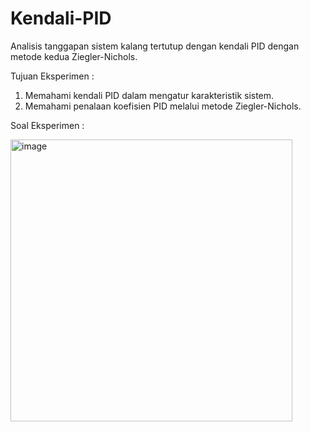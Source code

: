 # Kendali-PID
Analisis tanggapan sistem kalang tertutup dengan kendali PID dengan metode kedua Ziegler-Nichols.

Tujuan Eksperimen :
1. Memahami kendali PID dalam mengatur karakteristik sistem.
2. Memahami penalaan koefisien PID melalui metode Ziegler-Nichols.

Soal Eksperimen :

<img width="451" alt="image" src="https://github.com/user-attachments/assets/848454c1-e8b9-4744-8060-263bb9b246df" />
